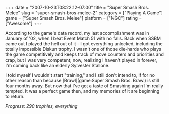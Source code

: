 +++
date = "2007-10-23T08:22:12-07:00"
title = "Super Smash Bros. Melee"
slug = "super-smash-bros-melee-2"
category = ["Playing A Game"]
game = ["Super Smash Bros. Melee"]
platform = ["NGC"]
rating = ["Awesome"]
+++

According to the game's data record, my last accomplishment was in January of '02, when I beat Event Match 51 with no falls.  Back when SSBM came out I played the hell out of it - I got everything unlocked, including the totally impossible Diskun trophy.  I wasn't one of those die-hards who plays the game competitively and keeps track of move counters and priorities and crap, but I was very competent; now, realizing I haven't played in forever, I'm coming back like an elderly Sylvester Stallone.

I told myself I wouldn't start "training," and I still don't intend to, if for no other reason than because [Brawl](game:Super Smash Bros. Brawl) is still four months away.  But now that I've got a taste of Smashing again I'm really tempted.  It was a perfect game then, and my memories of it are beginning to return.

<i>Progress: 290 trophies, everything</i>